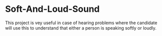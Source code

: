 # Soft-And-Loud-Sound
This project is vey useful in case of hearing problems where the candidate will use this to understand that either a person is speaking softly or loudly.
